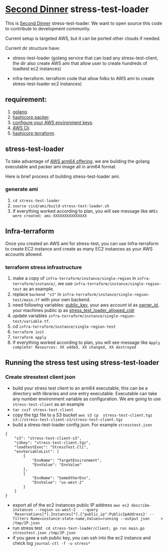 # [Second Dinner](https://seconddinner.com/) stress-test-loader

This is [Second Dinner](https://seconddinner.com/) stress-test-loader. We want to open source this code to contribute to development community. 

Current setup is targeted AWS, but it can be ported other clouds if needed. 

Current dir structure have:

* stress-test-loader (golang service that can load any stress-test-client, the dir also create AWS ami that allow user to create hundreds of loadtest ec2 instances)

* infra-terraform. terraform code that allow folks to AWS ami to create stress-test-loader ec2 instances)

## requirement:

1. [golang](https://go.dev/doc/install).
1. [hashicorp packer](https://www.packer.io/downloads).
1. [configure your AWS environment keys](https://docs.aws.amazon.com/cli/latest/userguide/cli-configure-envvars.html).
1. [AWS Cli](https://docs.aws.amazon.com/cli/latest/userguide/getting-started-install.html)
1. [hashicorp terraform](https://www.terraform.io/downloads).

## stress-test-loader

To take advantage of [AWS arm64 offering](https://aws.amazon.com/ec2/graviton/), we are building the golang executable and packer ami image all in arm64 format.

Here is brief process of building stress-test-loader ami.

### generate ami

1. ``` cd stress-test-loader ```
1. ``` source cicd/ami/build-stress-test-loader.sh ```
1. If everything worked according to plan, you will see message like ``` AMIs were created: ami-XXXXXXXXXXXXXXX ```

## Infra-terraform

Once you created an AWS ami for stress-test, you can use Infra-terraform to create EC2 instance and create as many EC2 instances as your AWS accounts allowed.

### terraform stress infrastructure 

1. make a copy of ```infra-terraform/instance/single-region``` in ```infra-terraform/instance/```, we use ```infra-terraform/instance/single-region-test``` as an example.
1. replace `backend "s3"` in ```infra-terraform/instance/single-region-test/main.tf``` with your own backend.
1. need following variables: [public_key](https://www.techrepublic.com/article/how-to-view-your-ssh-keys-in-linux-macos-and-windows/), your aws account id as [owner_id](https://docs.aws.amazon.com/IAM/latest/UserGuide/console_account-alias.html), your machines public ip as [stress_test_loader_allowed_cidr](https://ifconfig.me/)
1. update variables `infra-terraform/instance/single-region-test/variable.tf`.
1. cd ```infra-terraform/instance/single-region-test```
1. ```terraform init```
1. ```terraform apply```
1. If everything worked according to plan, you will see message like ``` Apply complete! Resources: XX added, XX changed, XX destroyed ```

## Running the stress test using stress-test-loader

### Create stresstest client json
* build your stress test client to an arm64 executable, this can be a directory with libraries and one entry executable. Executable can take any number environment variable as configuration. We are going to use ```stress-test-client``` as an example
* ```tar cvzf stress-test-client```
* copy the tgz file to a S3 bucket ```aws s3 cp  stress-test-client.tgz   s3://stress-test-client-s3/stress-test-client.tgz```
* build a stress-test-loader config json. For example `stresstest.json` 
```
{
    "s3": "stress-test-client-s3",
    "s3key": "stress-test-client.tgz",
    "loadtestExec": "StressTest.Cli",
    "envVariableList": [
        {
            "EnvName": "TargetEnvironment",
            "EnvValue": "EnvValue"
        },
        {
            "EnvName": "SomeOtherEnv",
            "EnvValue": "us-west-2"
        }
    ]
}
```
* export all of the ec2 instances public IP address ```aws ec2 describe-instances --region us-west-2   --query 'Reservations[*].Instances[*].{"public_ip":PublicIpAddress}' --filters Name=instance-state-name,Values=running --output json     > /tmp/IP.json```
* run stress test ``` cd stress-test-loader/client; go run main.go stresstest.json /tmp/IP.json```
* if you gave a ssh public key, you can ssh into the ec2 instance and check log ```journal-ctl -f -u stress*```

